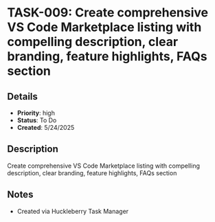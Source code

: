 # TASK-009: Create comprehensive VS Code Marketplace listing with compelling description, clear branding, feature highlights, FAQs section

## Details
- **Priority**: high
- **Status**: To Do
- **Created**: 5/24/2025

## Description
Create comprehensive VS Code Marketplace listing with compelling description, clear branding, feature highlights, FAQs section

## Notes
- Created via Huckleberry Task Manager
